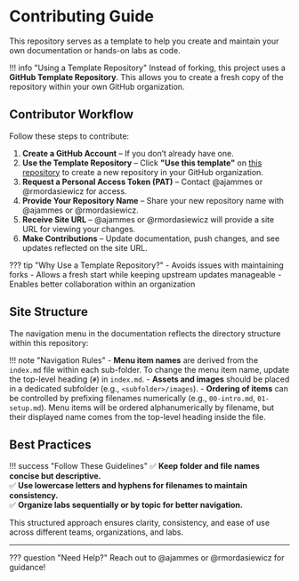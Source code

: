 # Contributing Guide

This repository serves as a template to help you create and maintain your own documentation or hands-on labs as code.

!!! info "Using a Template Repository"
    Instead of forking, this project uses a **GitHub Template Repository**. This allows you to create a fresh copy of the repository within your own GitHub organization.

## Contributor Workflow

Follow these steps to contribute:

1. **Create a GitHub Account** – If you don’t already have one.
2. **Use the Template Repository** – Click **"Use this template"** on [this repository](https://github.com/40docs/landing-page) to create a new repository in your GitHub organization.
3. **Request a Personal Access Token (PAT)** – Contact @ajammes or @rmordasiewicz for access.
4. **Provide Your Repository Name** – Share your new repository name with @ajammes or @rmordasiewicz.
5. **Receive Site URL** – @ajammes or @rmordasiewicz will provide a site URL for viewing your changes.
6. **Make Contributions** – Update documentation, push changes, and see updates reflected on the site URL.

??? tip "Why Use a Template Repository?"
    - Avoids issues with maintaining forks
    - Allows a fresh start while keeping upstream updates manageable
    - Enables better collaboration within an organization

## Site Structure

The navigation menu in the documentation reflects the directory structure within this repository:

!!! note "Navigation Rules"
    - **Menu item names** are derived from the `index.md` file within each sub-folder. To change the menu item name, update the top-level heading (`#`) in `index.md`.
    - **Assets and images** should be placed in a dedicated subfolder (e.g., `<subfolder>/images`).
    - **Ordering of items** can be controlled by prefixing filenames numerically (e.g., `00-intro.md`, `01-setup.md`). Menu items will be ordered alphanumerically by filename, but their displayed name comes from the top-level heading inside the file.

## Best Practices

!!! success "Follow These Guidelines"
    ✅ **Keep folder and file names concise but descriptive.**  
    ✅ **Use lowercase letters and hyphens for filenames to maintain consistency.**  
    ✅ **Organize labs sequentially or by topic for better navigation.**  

This structured approach ensures clarity, consistency, and ease of use across different teams, organizations, and labs.

---

??? question "Need Help?"
    Reach out to @ajammes or @rmordasiewicz for guidance!
